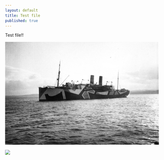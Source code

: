 ```yaml
---
layout: default
title: Test file
published: true
---
```


Test file!!

![dazzle2-600.jpg](/media/dazzle2-600.jpg)

![](/media/410.jpg)